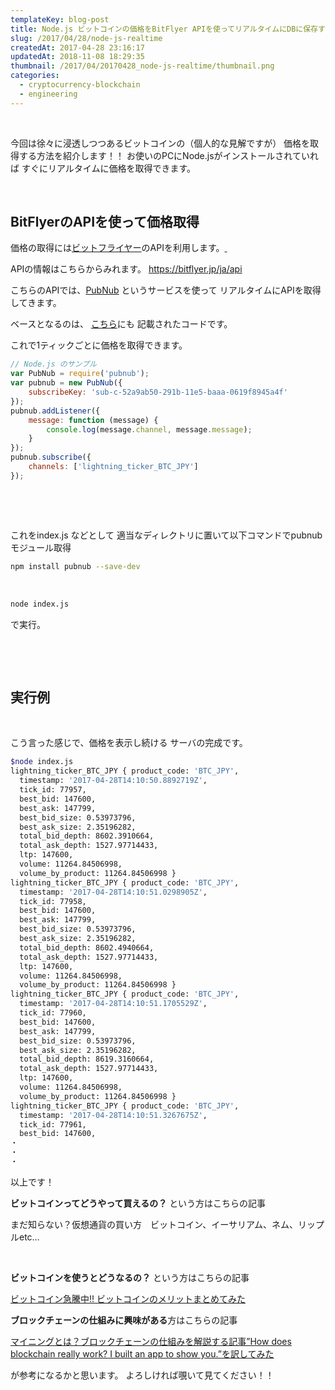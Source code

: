 ```yaml
---
templateKey: blog-post
title: Node.js ビットコインの価格をBitFlyer APIを使ってリアルタイムにDBに保存する。
slug: /2017/04/28/node-js-realtime
createdAt: 2017-04-28 23:16:17
updatedAt: 2018-11-08 18:29:35
thumbnail: /2017/04/20170428_node-js-realtime/thumbnail.png
categories:
  - cryptocurrency-blockchain
  - engineering
---
```


&nbsp;

今回は徐々に浸透しつつあるビットコインの（個人的な見解ですが）
価格を取得する方法を紹介します！！
お使いのPCにNode.jsがインストールされていれば
すぐにリアルタイムに価格を取得できます。

&nbsp;
<h2>BitFlyerのAPIを使って価格取得</h2>
価格の取得には<a href="https://bitflyer.jp?bf=rorqosjz" target="_blank" rel="nofollow noopener noreferrer">ビットフライヤー</a>のAPIを利用します。<a href="https://px.a8.net/svt/ejp?a8mat=2TAGV9+1IRYQY+3JJ4+62U35" target="_blank" rel="nofollow noopener noreferrer">
</a>
<img src="https://www12.a8.net/0.gif?a8mat=2TAGV9+1IRYQY+3JJ4+62U35" alt="" width="1" height="1" border="0" />

APIの情報はこちらからみれます。
<a href="https://bitflyer.jp/ja/api">https://bitflyer.jp/ja/api</a>

こちらのAPIでは、<a href="https://www.pubnub.com/">PubNub</a>
というサービスを使って
リアルタイムにAPIを取得してきます。

ベースとなるのは、
<a href="https://lightning.bitflyer.jp/docs?lang=ja#realtime-api">こちら</a>にも
記載されたコードです。

<div class="adsense"></div>

これで1ティックごとに価格を取得できます。
```javascript
// Node.js のサンプル
var PubNub = require('pubnub');
var pubnub = new PubNub({
    subscribeKey: 'sub-c-52a9ab50-291b-11e5-baaa-0619f8945a4f'
});
pubnub.addListener({
    message: function (message) {
        console.log(message.channel, message.message);
    }
});
pubnub.subscribe({
    channels: ['lightning_ticker_BTC_JPY']
});

```
&nbsp;

&nbsp;

これをindex.js などとして
適当なディレクトリに置いて以下コマンドでpubnubモジュール取得
```bash
npm install pubnub --save-dev

```
&nbsp;
```bash
node index.js

```
で実行。

&nbsp;

&nbsp;
<h2 class="chapter">実行例</h2>
&nbsp;

こう言った感じで、価格を表示し続ける
サーバの完成です。
```bash
$node index.js
lightning_ticker_BTC_JPY { product_code: 'BTC_JPY',
  timestamp: '2017-04-28T14:10:50.8892719Z',
  tick_id: 77957,
  best_bid: 147600,
  best_ask: 147799,
  best_bid_size: 0.53973796,
  best_ask_size: 2.35196282,
  total_bid_depth: 8602.3910664,
  total_ask_depth: 1527.97714433,
  ltp: 147600,
  volume: 11264.84506998,
  volume_by_product: 11264.84506998 }
lightning_ticker_BTC_JPY { product_code: 'BTC_JPY',
  timestamp: '2017-04-28T14:10:51.0298905Z',
  tick_id: 77958,
  best_bid: 147600,
  best_ask: 147799,
  best_bid_size: 0.53973796,
  best_ask_size: 2.35196282,
  total_bid_depth: 8602.4940664,
  total_ask_depth: 1527.97714433,
  ltp: 147600,
  volume: 11264.84506998,
  volume_by_product: 11264.84506998 }
lightning_ticker_BTC_JPY { product_code: 'BTC_JPY',
  timestamp: '2017-04-28T14:10:51.1705529Z',
  tick_id: 77960,
  best_bid: 147600,
  best_ask: 147799,
  best_bid_size: 0.53973796,
  best_ask_size: 2.35196282,
  total_bid_depth: 8619.3160664,
  total_ask_depth: 1527.97714433,
  ltp: 147600,
  volume: 11264.84506998,
  volume_by_product: 11264.84506998 }
lightning_ticker_BTC_JPY { product_code: 'BTC_JPY',
  timestamp: '2017-04-28T14:10:51.3267675Z',
  tick_id: 77961,
  best_bid: 147600,
・
・
・

```

以上です！

<strong>ビットコインってどうやって買えるの？</strong>
という方はこちらの記事

まだ知らない？仮想通貨の買い方　ビットコイン、イーサリアム、ネム、リップルetc…

&nbsp;

<strong>ビットコインを使うとどうなるの？</strong>
という方はこちらの記事

<a href="/2017/05/21/illustration-merit-bitcoin/">ビットコイン急騰中!! ビットコインのメリットまとめてみた</a>

<strong>ブロックチェーンの仕組みに興味がある</strong>方はこちらの記事

<a href="/10/18/how-does-blockchain-really-work-i-built-an-app-to-show-you-translate-ja/">マイニングとは？ブロックチェーンの仕組みを解説する記事”How does blockchain really work? I built an app to show you.”を訳してみた</a>

が参考になるかと思います。
よろしければ覗いて見てください！！
